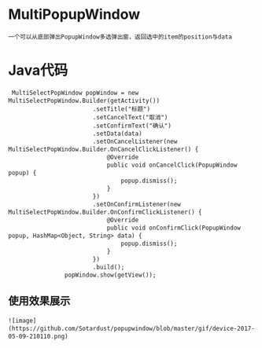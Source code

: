 # MultiPopupWindow
    一个可以从底部弹出PopupWindow多选弹出窗，返回选中的item的position与data
# Java代码
     MultiSelectPopWindow popWindow = new MultiSelectPopWindow.Builder(getActivity())
                            .setTitle("标题")
                            .setCancelText("取消")
                            .setConfirmText("确认")
                            .setData(data)
                            .setOnCancelListener(new MultiSelectPopWindow.Builder.OnCancelClickListener() {
                                @Override
                                public void onCancelClick(PopupWindow popup) {
                                    popup.dismiss();
                                }
                            })
                            .setOnConfirmListener(new MultiSelectPopWindow.Builder.OnConfirmClickListener() {
                                @Override
                                public void onConfirmClick(PopupWindow popup, HashMap<Object, String> data) {
                                    popup.dismiss();
                                }
                            })
                            .build();
                    popWindow.show(getView());
## 使用效果展示
    ![image](https://github.com/Sotardust/popupwindow/blob/master/gif/device-2017-05-09-210110.png)